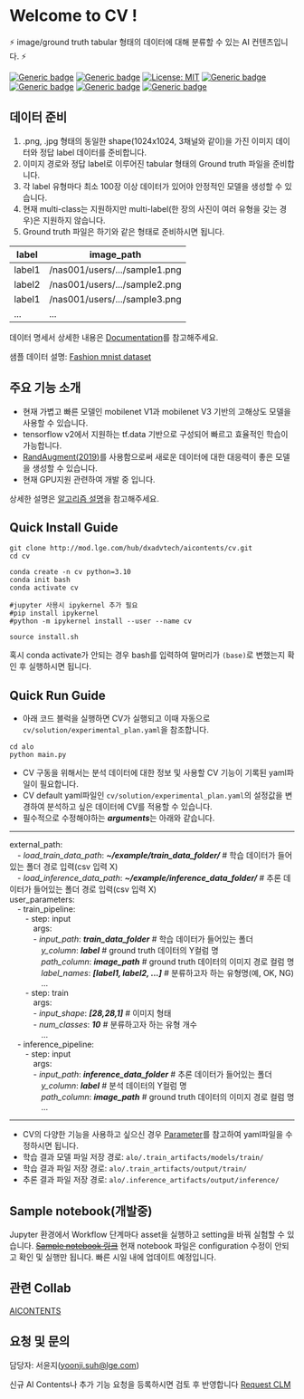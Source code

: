 # Welcome to CV !

⚡ image/ground truth tabular 형태의 데이터에 대해 분류할 수 있는 AI 컨텐츠입니다. ⚡

[![Generic badge](https://img.shields.io/badge/release-v1.3.1-green.svg?style=for-the-badge)](http://링크)
[![Generic badge](https://img.shields.io/badge/last_update-2024.03.13-002E5F?style=for-the-badge)]()
[![License: MIT](https://img.shields.io/badge/License-MIT-yellow.svg?style=for-the-badge)](https://opensource.org/licenses/MIT)
[![Generic badge](https://img.shields.io/badge/python-3.10-purple.svg?style=for-the-badge&logo=python&logoColor=white)](https://www.python.org/)
[![Generic badge](https://img.shields.io/badge/dependencies-up_to_date-green.svg?style=for-the-badge&logo=python&logoColor=white)](requirement링크)
[![Generic badge](https://img.shields.io/badge/collab-blue.svg?style=for-the-badge)](http://collab.lge.com/main/display/AICONTENTS)
[![Generic badge](https://img.shields.io/badge/request_clm-green.svg?style=for-the-badge)](http://collab.lge.com/main/pages/viewpage.action?pageId=2157128981)


## 데이터 준비
1. .png, .jpg 형태의 동일한 shape(1024x1024, 3채널와 같이)을 가진 이미지 데이터와 정답 label 데이터를 준비합니다.
2. 이미지 경로와 정답 label로 이루어진 tabular 형태의 Ground truth 파일을 준비합니다.
3. 각 label 유형마다 최소 100장 이상 데이터가 있어야 안정적인 모델을 생성할 수 있습니다.
4. 현재 multi-class는 지원하지만 multi-label(한 장의 사진이 여러 유형을 갖는 경우)은 지원하지 않습니다.
5. Ground truth 파일은 하기와 같은 형태로 준비하시면 됩니다.

| label | image_path |
| ------ | ------ |
|label1| /nas001/users/.../sample1.png |
|label2| /nas001/users/.../sample2.png |
|label1| /nas001/users/.../sample3.png |
|...| ... |

데이터 명세서 상세한 내용은 [Documentation](http://collab.lge.com/main/pages/viewpage.action?pageId=2381466233&src=sidebar)를 참고해주세요.

샘플 데이터 설명: [Fashion mnist dataset](https://www.kaggle.com/datasets/zalando-research/fashionmnist)
 


## 주요 기능 소개
- 현재 가볍고 빠른 모델인 mobilenet V1과 mobilenet V3 기반의 고해상도 모델을 사용할 수 있습니다.
- tensorflow v2에서 지원하는 tf.data 기반으로 구성되어 빠르고 효율적인 학습이 가능합니다.
- [RandAugment(2019)](https://arxiv.org/abs/1909.13719)를 사용함으로써 새로운 데이터에 대한 대응력이 좋은 모델을 생성할 수 있습니다.
- 현재 GPU지원 관련하여 개발 중 입니다.

상세한 설명은 [알고리즘 설명](http://collab.lge.com/main/pages/viewpage.action?pageId=2381466118&src=sidebar)을 참고해주세요. 

## Quick Install Guide


```
git clone http://mod.lge.com/hub/dxadvtech/aicontents/cv.git 
cd cv 

conda create -n cv python=3.10
conda init bash
conda activate cv 

#jupyter 사용시 ipykernel 추가 필요
#pip install ipykernel
#python -m ipykernel install --user --name cv 

source install.sh

```
혹시 conda activate가 안되는 경우 bash를 입력하여 말머리가 `(base)`로 변했는지 확인 후 실행하시면 됩니다.

## Quick Run Guide
- 아래 코드 블럭을 실행하면 CV가 실행되고 이때 자동으로 `cv/solution/experimental_plan.yaml`을 참조합니다. 
```
cd alo
python main.py 
```
- CV 구동을 위해서는 분석 데이터에 대한 정보 및 사용할 CV 기능이 기록된 yaml파일이 필요합니다.  
- CV default yaml파일인 `cv/solution/experimental_plan.yaml`의 설정값을 변경하여 분석하고 싶은 데이터에 CV를 적용할 수 있습니다.
- 필수적으로 수정해야하는 ***arguments***는 아래와 같습니다. 
***
external_path:  
&emsp;- *load_train_data_path*: ***~/example/train_data_folder/***  # 학습 데이터가 들어있는 폴더 경로 입력(csv 입력 X)  
&emsp;- *load_inference_data_path*: ***~/example/inference_data_folder/***  # 추론 데이터가 들어있는 폴더 경로 입력(csv 입력 X)  
user_parameters:  
&emsp;- train_pipeline:  
&emsp;&emsp;- step: input  
&emsp;&emsp;&emsp;args:  
&emsp;&emsp;&emsp;- *input_path*: ***train_data_folder***  # 학습 데이터가 들어있는 폴더  
&emsp;&emsp;&emsp;&emsp;*y_column*: ***label***  # ground truth 데이터의 Y컬럼 명  
&emsp;&emsp;&emsp;&emsp;*path_column*: ***image_path***  # ground truth 데이터의 이미지 경로 컬럼 명    
&emsp;&emsp;&emsp;&emsp;*label_names*: ***[label1, label2, ...]***  # 분류하고자 하는 유형명(예, OK, NG)    
&emsp;&emsp;&emsp;&emsp;...  
&emsp;&emsp;- step: train   
&emsp;&emsp;&emsp;args:   
&emsp;&emsp;&emsp;- *input_shape*: ***[28,28,1]***     # 이미지 형태  
&emsp;&emsp;&emsp;- *num_classes*: ***10***     # 분류하고자 하는 유형 개수  
&emsp;&emsp;&emsp;&emsp;...   
&emsp;- inference_pipeline:  
&emsp;&emsp;- step: input  
&emsp;&emsp;&emsp;args:   
&emsp;&emsp;&emsp;- *input_path*: ***inference_data_folder***  # 추론 데이터가 들어있는 폴더  
&emsp;&emsp;&emsp;&emsp;*y_column*: ***label***  # 분석 데이터의 Y컬럼 명  
&emsp;&emsp;&emsp;&emsp;*path_column*: ***image_path***  # ground truth 데이터의 이미지 경로 컬럼 명  
&emsp;&emsp;&emsp;&emsp;...  
***
- CV의 다양한 기능을 사용하고 싶으신 경우 [Parameter](http://collab.lge.com/main/display/LGEPROD/Computer+Vision+AI+Parameter?src=sidebar)를 참고하여 yaml파일을 수정하시면 됩니다. 
- 학습 결과 모델 파일 저장 경로: `alo/.train_artifacts/models/train/`
- 학습 결과 파일 저장 경로: `alo/.train_artifacts/output/train/`
- 추론 결과 파일 저장 경로: `alo/.inference_artifacts/output/inference/`



## Sample notebook(개발중)
Jupyter 환경에서 Workflow 단계마다 asset을 실행하고 setting을 바꿔 실험할 수 있습니다. [~~Sample notebook 링크~~](http://mod.lge.com/hub/dxadvtech/aicontents/cv/-/blob/main/CV_asset_run_template.ipynb)
현재 notebook 파일은 configuration 수정이 안되고 확인 및 실행만 됩니다. 빠른 시일 내에 업데이트 예정입니다.

## 관련 Collab
[AICONTENTS](http://collab.lge.com/main/display/LGEPROD/AI+Contents?src=sidebar)

## 요청 및 문의
담당자: 서윤지(yoonji.suh@lge.com)

신규 AI Contents나 추가 기능 요청을 등록하시면 검토 후 반영합니다  [Request CLM](http://clm.lge.com/issue/projects/DXADVTECH/summary)


